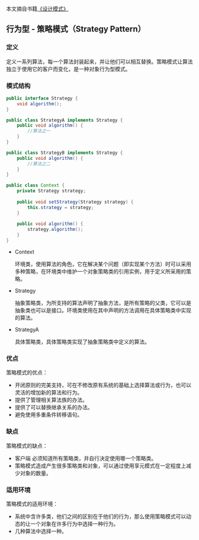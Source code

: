 本文摘自书籍[《设计模式》](https://www.amazon.cn/dp/B005XUK0DE/ref=sr_1_1?s=books&ie=UTF8&qid=1525848051&sr=1-1&keywords=%E8%AE%BE%E8%AE%A1%E6%A8%A1%E5%BC%8F+%E5%88%98%E4%BC%9F)

## 行为型 - 策略模式（Strategy Pattern）

### 定义

定义一系列算法，每一个算法封装起来，并让他们可以相互替换。策略模式让算法独立于使用它的客户而变化，是一种对象行为型模式。

### 模式结构

```java
public interface Strategy {
    void algorithm();
}

public class StrategyA implements Strategy {
    public void algorithm() {
        //算法之一
    }
}

public class StrategyB implements Strategy {
    public void algorithm() {
    	//算法之二
	}
}

public class Context {
    private Strategy strategy;
    
    public void setStrategy(Strategy strategy) {
        this.strategy = strategy;
    }
    
    public void algorithm() {
        strategy.algorithm();
    }
}
```

- Context  

  环境类，使用算法的角色，它在解决某个问题（即实现某个方法）时可以采用多种策略，在环境类中维护一个对象策略类的引用实例，用于定义所采用的策略。

- Strategy  

  抽象策略类，为所支持的算法声明了抽象方法，是所有策略的父类，它可以是抽象类也可以是接口。环境类使用在其中声明的方法调用在具体策略类中实现的算法。

- StrategyA  

  具体策略类，具体策略类实现了抽象策略类中定义的算法。

### 优点

策略模式的优点：

- 开闭原则的完美支持，可在不修改原有系统的基础上选择算法或行为，也可以灵活的增加新的算法和行为。
- 提供了管理相关算法族的办法。
- 提供了可以替换继承关系的办法。
- 避免使用多重条件转移语句。

### 缺点

策略模式的缺点：

- 客户端 必须知道所有策略类，并自行决定使用哪一个策略类。
- 策略模式造成产生很多策略类和对象，可以通过使用享元模式在一定程度上减少对象的数量。

### 适用环境

策略模式的适用环境：

- 系统中含许多类，他们之间的区别在于他们的行为，那么使用策略模式可以动态的让一个对象在许多行为中选择一种行为。
- 几种算法中选择一种。
